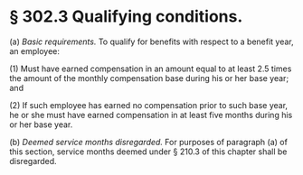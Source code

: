 # § 302.3   Qualifying conditions.

(a) *Basic requirements.* To qualify for benefits with respect to a benefit year, an employee:


(1) Must have earned compensation in an amount equal to at least 2.5 times the amount of the monthly compensation base during his or her base year; and


(2) If such employee has earned no compensation prior to such base year, he or she must have earned compensation in at least five months during his or her base year.


(b) *Deemed service months disregarded.* For purposes of paragraph (a) of this section, service months deemed under § 210.3 of this chapter shall be disregarded.




